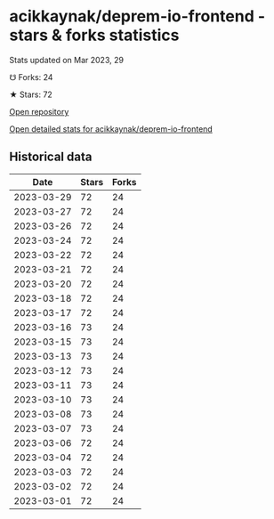 # acikkaynak/deprem-io-frontend - stars & forks statistics

Stats updated on Mar 2023, 29

☋ Forks: 24

★ Stars: 72

[Open repository](https://github.com/acikkaynak/deprem-io-frontend)

[Open detailed stats for acikkaynak/deprem-io-frontend](https://reviewgithub.com/rep/acikkaynak/deprem-io-frontend)

## Historical data
| Date | Stars | Forks |
|------|-------|-------|
| 2023-03-29 | 72 | 24 | 
| 2023-03-27 | 72 | 24 | 
| 2023-03-26 | 72 | 24 | 
| 2023-03-24 | 72 | 24 | 
| 2023-03-22 | 72 | 24 | 
| 2023-03-21 | 72 | 24 | 
| 2023-03-20 | 72 | 24 | 
| 2023-03-18 | 72 | 24 | 
| 2023-03-17 | 72 | 24 | 
| 2023-03-16 | 73 | 24 | 
| 2023-03-15 | 73 | 24 | 
| 2023-03-13 | 73 | 24 | 
| 2023-03-12 | 73 | 24 | 
| 2023-03-11 | 73 | 24 | 
| 2023-03-10 | 73 | 24 | 
| 2023-03-08 | 73 | 24 | 
| 2023-03-07 | 73 | 24 | 
| 2023-03-06 | 72 | 24 | 
| 2023-03-04 | 72 | 24 | 
| 2023-03-03 | 72 | 24 | 
| 2023-03-02 | 72 | 24 | 
| 2023-03-01 | 72 | 24 | 

